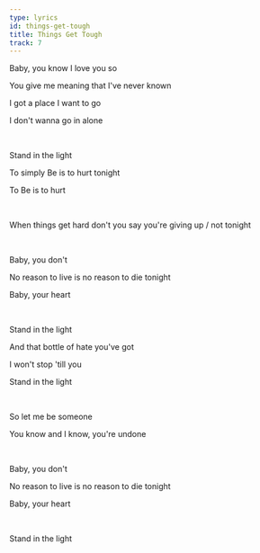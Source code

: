 ```yaml
---
type: lyrics
id: things-get-tough
title: Things Get Tough
track: 7
---
```

Baby, you know I love you so

You give me meaning that I've never known

I got a place I want to go

I don't wanna go in alone

<br/>

Stand in the light

To simply Be is to hurt tonight

To Be is to hurt

<br/>

When things get hard don't you say you're giving up / not tonight 

<br/>

Baby, you don't

<span id="reason-to-live">No reason to live is no reason to die tonight</span>

Baby, your heart 

<br/>

Stand in the light

And that bottle of hate you've got

I won't stop 'till you 

Stand in the light

<br/>

So let me be someone

You know and I know, you're undone

<br/>

Baby, you don't

No reason to live is no reason to die tonight

Baby, your heart 

<br/>

Stand in the light
